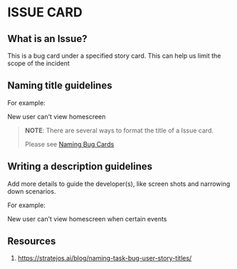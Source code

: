 # ISSUE CARD

## What is an Issue?
This is a bug card under a specified story card. This can help us limit the scope of the incident

## Naming title guidelines
For example:

New user can't view homescreen

> **NOTE**: There are several ways to format the title of a Issue card. 
> 
> Please see [Naming Bug Cards](https://stratejos.ai/blog/naming-task-bug-user-story-titles/)

## Writing a description guidelines
Add more details to guide the developer(s), like screen shots and narrowing down scenarios.

For example:

New user can't view homescreen when certain events

## Resources
1. https://stratejos.ai/blog/naming-task-bug-user-story-titles/